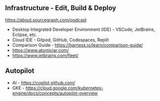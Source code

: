 ## Infrastructure - Edit, Build & Deploy

https://about.sourcegraph.com/podcast

- Desktop Integrated Developer Environment (IDE) - VSCode, JetBrains, Eclipse, etc.
- Cloud IDE - Gitpod, GitHub, Codespaces, Replit
- Comparison Guide - https://harness.io/learn/comparison-guide/
- https://www.atomicjar.com/
- https://www.jetbrains.com/fleet/
 
## Autopilot 

- AI - https://copilot.github.com/
- GKE - https://cloud.google.com/kubernetes-engine/docs/concepts/autopilot-overview
